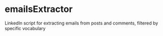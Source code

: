 # emailsExtractor
LinkedIn script for extracting emails from posts and comments, filtered by specific vocabulary
